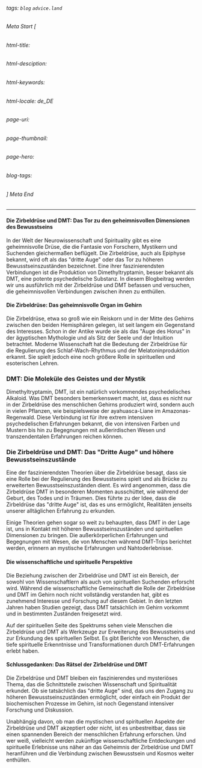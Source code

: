###### tags: `blog` `advice.land`

###### Meta Start [
###### html-title:
###### html-desciption:
###### html-keywords:
###### html-locale: de_DE
###### page-uri:
###### page-thumbnail:
###### page-hero:
###### blog-tags: 
###### ] Meta End

---

#### Die Zirbeldrüse und DMT: Das Tor zu den geheimnisvollen Dimensionen des Bewusstseins

In der Welt der Neurowissenschaft und Spirituality gibt es eine geheimnisvolle Drüse, die die Fantasie von Forschern, Mystikern und Suchenden gleichermaßen beflügelt. Die Zirbeldrüse, auch als Epiphyse bekannt, wird oft als das "dritte Auge" oder das Tor zu höheren Bewusstseinszuständen bezeichnet. Eine ihrer faszinierendsten Verbindungen ist die Produktion von Dimethyltryptamin, besser bekannt als DMT, eine potente psychedelische Substanz. In diesem Blogbeitrag werden wir uns ausführlich mit der Zirbeldrüse und DMT befassen und versuchen, die geheimnisvollen Verbindungen zwischen ihnen zu enthüllen.

#### Die Zirbeldrüse: Das geheimnisvolle Organ im Gehirn
Die Zirbeldrüse, etwa so groß wie ein Reiskorn und in der Mitte des Gehirns zwischen den beiden Hemisphären gelegen, ist seit langem ein Gegenstand des Interesses. Schon in der Antike wurde sie als das "Auge des Horus" in der ägyptischen Mythologie und als Sitz der Seele und der Intuition betrachtet. Moderne Wissenschaft hat die Bedeutung der Zirbeldrüse für die Regulierung des Schlaf-Wach-Rhythmus und der Melatoninproduktion erkannt. Sie spielt jedoch eine noch größere Rolle in spirituellen und esoterischen Lehren.

### DMT: Die Moleküle des Geistes und der Mystik
Dimethyltryptamin, DMT, ist ein natürlich vorkommendes psychedelisches Alkaloid. Was DMT besonders bemerkenswert macht, ist, dass es nicht nur in der Zirbeldrüse des menschlichen Gehirns produziert wird, sondern auch in vielen Pflanzen, wie beispielsweise der ayahuasca-Liane im Amazonas-Regenwald. Diese Verbindung ist für ihre extrem intensiven psychedelischen Erfahrungen bekannt, die von intensiven Farben und Mustern bis hin zu Begegnungen mit außerirdischen Wesen und transzendentalen Erfahrungen reichen können.

### Die Zirbeldrüse und DMT: Das "Dritte Auge" und höhere Bewusstseinszustände
Eine der faszinierendsten Theorien über die Zirbeldrüse besagt, dass sie eine Rolle bei der Regulierung des Bewusstseins spielt und als Brücke zu erweiterten Bewusstseinszuständen dient. Es wird angenommen, dass die Zirbeldrüse DMT in besonderen Momenten ausschüttet, wie während der Geburt, des Todes und in Träumen. Dies führte zu der Idee, dass die Zirbeldrüse das "dritte Auge" ist, das es uns ermöglicht, Realitäten jenseits unserer alltäglichen Erfahrung zu erkunden.

Einige Theorien gehen sogar so weit zu behaupten, dass DMT in der Lage ist, uns in Kontakt mit höheren Bewusstseinszuständen und spirituellen Dimensionen zu bringen. Die außerkörperlichen Erfahrungen und Begegnungen mit Wesen, die von Menschen während DMT-Trips berichtet werden, erinnern an mystische Erfahrungen und Nahtoderlebnisse.

#### Die wissenschaftliche und spirituelle Perspektive
Die Beziehung zwischen der Zirbeldrüse und DMT ist ein Bereich, der sowohl von Wissenschaftlern als auch von spirituellen Suchenden erforscht wird. Während die wissenschaftliche Gemeinschaft die Rolle der Zirbeldrüse und DMT im Gehirn noch nicht vollständig verstanden hat, gibt es zunehmend Interesse und Forschung auf diesem Gebiet. In den letzten Jahren haben Studien gezeigt, dass DMT tatsächlich im Gehirn vorkommt und in bestimmten Zuständen freigesetzt wird.

Auf der spirituellen Seite des Spektrums sehen viele Menschen die Zirbeldrüse und DMT als Werkzeuge zur Erweiterung des Bewusstseins und zur Erkundung des spirituellen Selbst. Es gibt Berichte von Menschen, die tiefe spirituelle Erkenntnisse und Transformationen durch DMT-Erfahrungen erlebt haben.

#### Schlussgedanken: Das Rätsel der Zirbeldrüse und DMT
Die Zirbeldrüse und DMT bleiben ein faszinierendes und mysteriöses Thema, das die Schnittstelle zwischen Wissenschaft und Spiritualität erkundet. Ob sie tatsächlich das "dritte Auge" sind, das uns den Zugang zu höheren Bewusstseinszuständen ermöglicht, oder einfach ein Produkt der biochemischen Prozesse im Gehirn, ist noch Gegenstand intensiver Forschung und Diskussion.

Unabhängig davon, ob man die mystischen und spirituellen Aspekte der Zirbeldrüse und DMT akzeptiert oder nicht, ist es unbestreitbar, dass sie einen spannenden Bereich der menschlichen Erfahrung erforschen. Und wer weiß, vielleicht werden zukünftige wissenschaftliche Entdeckungen und spirituelle Erlebnisse uns näher an das Geheimnis der Zirbeldrüse und DMT heranführen und die Verbindung zwischen Bewusstsein und Kosmos weiter enthüllen.